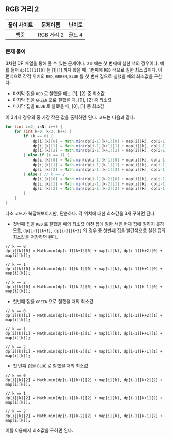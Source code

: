 ## RGB 거리 2

|풀이 사이트|문제이름|난이도|
|:---:|:---:|:---:|
|[백준](https://www.acmicpc.net/problem/17404)|RGB 거리 2|골드 4|

### 문제 풀이

3차원 DP 배열을 통해 풀 수 있는 문제이다. `Z축` 에는 첫 번째에 칠한 색의 경우이다. 예를 들어 `dp[1][1][0]` 는 [1][1] 까지 왔을 때, 1번째에 `RED` 색으로 칠한 최소값이다. 이런식으로 각각 위치의 `RED`, `GREEN`, `BLUE` 를 첫 번째 집으로 칠했을 때의 최소값을 구한다.

- 마지막 집을 `RED` 로 칠했을 때는 [1], [2] 중 최소값 
- 마지막 집을 `GREEN` 으로 칠했을 때, [0], [2] 중 최소값
- 마지막 집을 `BLUE` 로 칠했을 때, [0], [1] 중 최소값

이 3가지 경우의 중 가장 작은 값을 출력하면 된다. 코드는 다음과 같다.

```java
for (int i=2; i<N; i++) {
    for (int k=0; k<3; k++) {
        if (k == 0) {
            dp[i][k][0] = Math.min(dp[i-1][k+1][0] + map[i][k], dp[i-1][k+2][0] + map[i][k]);
            dp[i][k][1] = Math.min(dp[i-1][k+1][1] + map[i][k], dp[i-1][k+2][1] + map[i][k]);
            dp[i][k][2] = Math.min(dp[i-1][k+1][2] + map[i][k], dp[i-1][k+2][2] + map[i][k]);
        } else if (k == 1) {
            dp[i][k][0] = Math.min(dp[i-1][k-1][0] + map[i][k], dp[i-1][k+1][0] + map[i][k]);
            dp[i][k][1] = Math.min(dp[i-1][k-1][1] + map[i][k], dp[i-1][k+1][1] + map[i][k]);
            dp[i][k][2] = Math.min(dp[i-1][k-1][2] + map[i][k], dp[i-1][k+1][2] + map[i][k]);
        } else { // k == 2
            dp[i][k][0] = Math.min(dp[i-1][k-2][0] + map[i][k], dp[i-1][k-1][0] + map[i][k]);
            dp[i][k][1] = Math.min(dp[i-1][k-2][1] + map[i][k], dp[i-1][k-1][1] + map[i][k]);
            dp[i][k][2] = Math.min(dp[i-1][k-2][2] + map[i][k], dp[i-1][k-1][2] + map[i][k]);
        }
    }
}
```

다소 코드가 복잡해보이지만, 단순하다. 각 위치에 대한 최소값을 3개 구하면 된다. 
- 첫번째 집을 `RED` 로 칠했을 때의 최소값 
이전 집에 칠한 색은 현재 집에 칠하지 못하므로, `dp[i-1][k+1]`,` dp[i-1][k+2]` 의 경우 중 첫번째 집을 빨간색으로 칠한 집의 최소값을 저장하면 된다.
```
// k == 0
dp[i][k][0] = Math.min(dp[i-1][k+1][0] + map[i][k], dp[i-1][k+2][0] + map[i][k]); 

// k == 1
dp[i][k][0] = Math.min(dp[i-1][k-1][0] + map[i][k], dp[i-1][k+1][0] + map[i][k]); 

// k == 2
dp[i][k][0] = Math.min(dp[i-1][k-2][0] + map[i][k], dp[i-1][k-1][0] + map[i][k]); 
```

- 첫번째 집을 `GREEN` 으로 칠했을 때의 최소값
```
// k == 0
dp[i][k][1] = Math.min(dp[i-1][k+1][1] + map[i][k], dp[i-1][k+2][1] + map[i][k]); 

// k == 1
dp[i][k][1] = Math.min(dp[i-1][k-1][1] + map[i][k], dp[i-1][k+1][1] + map[i][k]); 

// k == 2
dp[i][k][1] = Math.min(dp[i-1][k-2][1] + map[i][k], dp[i-1][k-1][1] + map[i][k]); 
```

- 첫 번쨰 집을 `BLUE` 로 칠했을 때의 최소값
```
// k == 0
dp[i][k][2] = Math.min(dp[i-1][k+1][2] + map[i][k], dp[i-1][k+2][2] + map[i][k]); 

// k == 1
dp[i][k][2] = Math.min(dp[i-1][k-1][2] + map[i][k], dp[i-1][k+1][2] + map[i][k]); 

// k == 2
dp[i][k][2] = Math.min(dp[i-1][k-2][2] + map[i][k], dp[i-1][k-1][2] + map[i][k]); 
```

이를 이용해서 최소값을 구하면 된다.